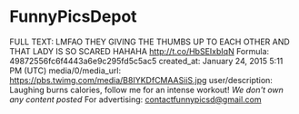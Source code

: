 # FunnyPicsDepot

FULL TEXT: LMFAO THEY GIVING THE THUMBS UP TO EACH OTHER AND THAT LADY IS SO SCARED HAHAHA http://t.co/HbSEIxbIqN
Formula: 49872556fc6f4443a6e9c295fd5c5ac5
created_at: January 24, 2015 5:11 PM (UTC)
media/0/media_url: https://pbs.twimg.com/media/B8IYKDfCMAASiiS.jpg
user/description: Laughing burns calories, follow me for an intense workout! *We don't own any content posted* For advertising: contactfunnypicsd@gmail.com